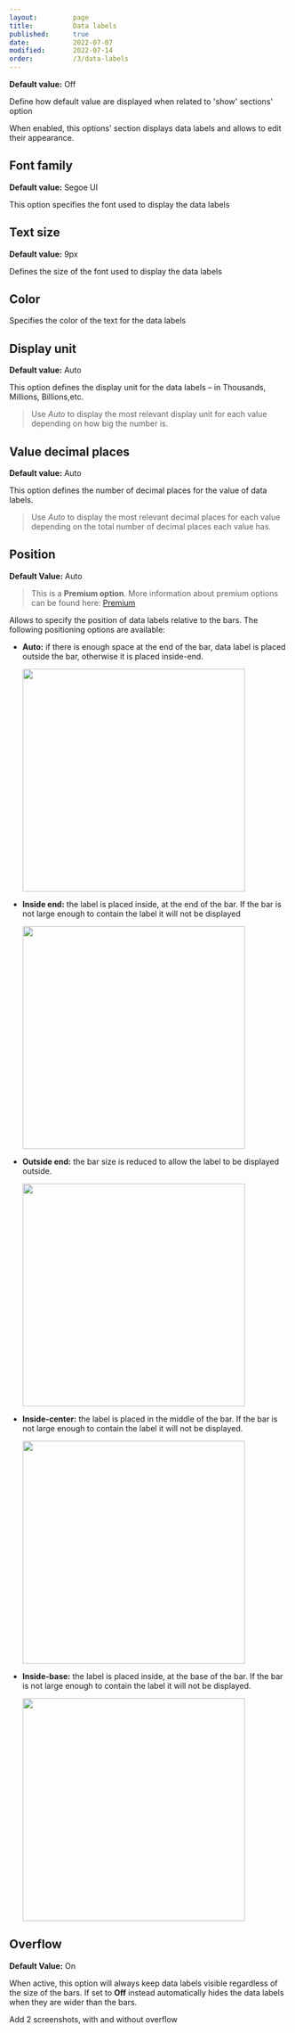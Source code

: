```yaml
---
layout:         page
title:          Data labels
published:      true
date:           2022-07-07
modified:   	2022-07-14
order:          /3/data-labels
---
```


**Default value:** Off

<todo> Define how default value are displayed when related to 'show' sections' option </todo>

When enabled, this options' section displays data labels and allows to edit their appearance.

## Font family

**Default value:** Segoe UI

This option specifies the font used to display the data labels

## Text size

**Default value:** 9px

Defines the size of the font used to display the data labels

## Color

Specifies the color of the text for the data labels

## Display unit

**Default value:** Auto

This option defines the display unit for the data labels – in Thousands, Millions, Billions,etc.  

> Use *Auto* to display the most relevant display unit for each value depending on how big the number is.   

## Value decimal places

**Default value:** Auto

This option defines the number of decimal places for the value of data labels. 

> Use *Auto* to display the most relevant decimal places for each value depending on the total number of decimal places each value has.

## Position 

**Default Value:** Auto

> This is a **Premium option**. More information about premium options can be found here: [Premium](../../general/premium.md)

Allows to specify the position of data labels relative to the bars. The following positioning options are available:

- **Auto:** if there is enough space at the end of the bar, data label is placed outside the bar, otherwise it is placed inside-end. 

    <img src="../images/.png" width="400">

- **Inside end:** the label is placed inside, at the end of the bar. If the bar is not large enough to contain the label it will not be displayed 

    <img src="../images/.png" width="400">

- **Outside end:** the bar size is reduced to allow the label to be displayed outside.

    <img src="../images/.png" width="400">

- **Inside-center:** the label is placed in the middle of the bar. If the bar is not large enough to contain the label it will not be displayed.

    <img src="../images/.png" width="400">

- **Inside-base:** the label is placed inside, at the base of the bar. If the bar is not large enough to contain the label it will not be displayed.

    <img src="../images/.png" width="400">

## Overflow

**Default Value:** On

When active, this option will always keep data labels visible regardless of the size of the bars. If set to **Off** instead automatically hides the data labels when they are wider than the bars.

<todo> Add 2 screenshots, with and without overflow </todo>




    

